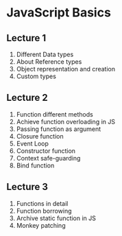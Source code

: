 # JavaScript Basics

## Lecture 1

1. Different Data types
2. About Reference types
3. Object representation and creation
4. Custom types

## Lecture 2

1. Function different methods
2. Achieve function overloading in JS
3. Passing function as argument
4. Closure function
5. Event Loop
6. Constructor function
7. Context safe-guarding
8. Bind function

## Lecture 3

1. Functions in detail
2. Function borrowing
3. Archive static function in JS
4. Monkey patching
